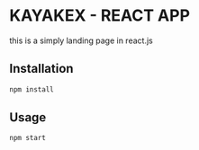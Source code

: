 # KAYAKEX - REACT APP

this is a simply landing page in react.js

## Installation
```bash
npm install
```

## Usage
```
npm start
```

